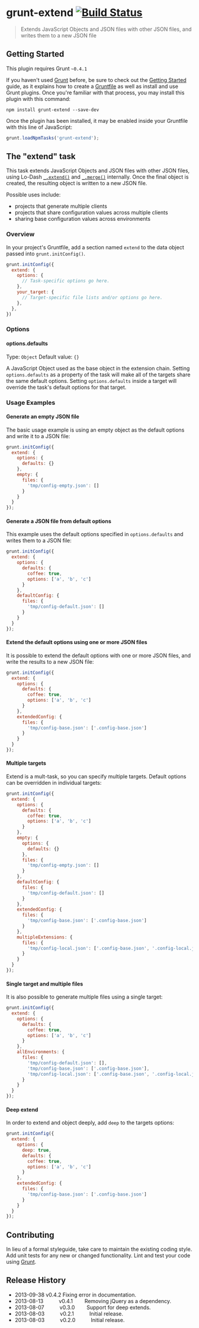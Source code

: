 # grunt-extend [![Build Status](https://travis-ci.org/elgrancalavera/grunt-extend.png?branch=master)](https://travis-ci.org/elgrancalavera/grunt-extend)

> Extends JavaScript Objects and JSON files with other JSON files, and writes them to a new JSON file

## Getting Started
This plugin requires Grunt `~0.4.1`

If you haven't used [Grunt](http://gruntjs.com/) before, be sure to check out the [Getting Started](http://gruntjs.com/getting-started) guide, as it explains how to create a [Gruntfile](http://gruntjs.com/sample-gruntfile) as well as install and use Grunt plugins. Once you're familiar with that process, you may install this plugin with this command:

```shell
npm install grunt-extend --save-dev
```

Once the plugin has been installed, it may be enabled inside your Gruntfile with this line of JavaScript:

```js
grunt.loadNpmTasks('grunt-extend');
```

## The "extend" task
This task extends JavaScript Objects and JSON files with other JSON files, using Lo-Dash
[`_.extend()`](http://lodash.com/docs#assign) and [`_.merge()`](http://lodash.com/docs#merge) internally. Once the final object
is created, the resulting object is written to a new JSON file.

Possible uses include:

- projects that generate multiple clients
- projects that share configuration values across multiple clients
- sharing base configuration values across environments

### Overview
In your project's Gruntfile, add a section named `extend` to the data object passed into `grunt.initConfig()`.

```js
grunt.initConfig({
  extend: {
    options: {
      // Task-specific options go here.
    },
    your_target: {
      // Target-specific file lists and/or options go here.
    },
  },
})
```

### Options

#### options.defaults
Type: `Object`
Default value: `{}`

A JavaScript Object used as the base object in the extension chain. Setting
`options.defaults` as a property of the task will make all of the targets share
the same default options. Setting `options.defaults` inside a target will override
the task's default options for that target.

### Usage Examples

#### Generate an empty JSON file
The basic usage example is using an empty object as the default options and write
it to a JSON file:
```js
grunt.initConfig({
  extend: {
    options: {
      defaults: {}
    },
    empty: {
      files: {
        'tmp/config-empty.json': []
      }
    }
  }
});
```

#### Generate a JSON file from default options
This example uses the default options specified in `options.defaults` and writes
them to a JSON file:
```js
grunt.initConfig({
  extend: {
    options: {
      defaults: {
        coffee: true,
        options: ['a', 'b', 'c']
      }
    },
    defaultConfig: {
      files: {
        'tmp/config-default.json': []
      }
    }
  }
});
```

#### Extend the default options using one or more JSON files
It is possible to extend the default options with one or more JSON files, and
write the results to a new JSON file:
```js
grunt.initConfig({
  extend: {
    options: {
      defaults: {
        coffee: true,
        options: ['a', 'b', 'c']
      }
    },
    extendedConfig: {
      files: {
        'tmp/config-base.json': ['.config-base.json']
      }
    }
  }
});
```

#### Multiple targets
Extend is a mult-task, so you can specify multiple targets. Default options can
be overridden in individual targets:
```js
grunt.initConfig({
  extend: {
    options: {
      defaults: {
        coffee: true,
        options: ['a', 'b', 'c']
      }
    },
    empty: {
      options: {
        defaults: {}
      },
      files: {
        'tmp/config-empty.json': []
      }
    },
    defaultConfig: {
      files: {
        'tmp/config-default.json': []
      }
    },
    extendedConfig: {
      files: {
        'tmp/config-base.json': ['.config-base.json']
      }
    },
    multipleExtensions: {
      files: {
        'tmp/config-local.json': ['.config-base.json', '.config-local.json']
      }
    }
  }
});
```

#### Single target and multiple files
It is also possible to generate multiple files using a single target:
```js
grunt.initConfig({
  extend: {
    options: {
      defaults: {
        coffee: true,
        options: ['a', 'b', 'c']
      }
    },
    allEnvironments: {
      files: {
        'tmp/config-default.json': [],
        'tmp/config-base.json': ['.config-base.json'],
        'tmp/config-local.json': ['.config-base.json', '.config-local.json']
      }
    }
  }
});
```

#### Deep extend
In order to extend and object deeply, add `deep` to the targets options:
```js
grunt.initConfig({
  extend: {
    options: {
      deep: true,
      defaults: {
        coffee: true,
        options: ['a', 'b', 'c']
      }
    },
    extendedConfig: {
      files: {
        'tmp/config-base.json': ['.config-base.json']
      }
    }
  }
});
```

## Contributing
In lieu of a formal styleguide, take care to maintain the existing coding style. Add unit tests for any new or changed functionality. Lint and test your code using [Grunt](http://gruntjs.com/).

## Release History
 * 2013-09-38   v0.4.2   Fixing error in documentation.
 * 2013-08-13   v0.4.1   Removing jQuery as a dependency.
 * 2013-08-07   v0.3.0   Support for deep extends.
 * 2013-08-03   v0.2.1   Initial release.
 * 2013-08-03   v0.2.0   Initial release.
